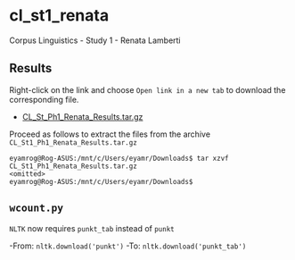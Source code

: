 # cl_st1_renata
Corpus Linguistics - Study 1 - Renata Lamberti

## Results
Right-click on the link and choose `Open link in a new tab` to download the corresponding file.
- [CL_St_Ph1_Renata_Results.tar.gz](https://pucsp-my.sharepoint.com/:u:/g/personal/ra00341729_pucsp_edu_br/EZbgo0qqT5ROqv1wd4lAmC4BYGL7HpNGhg-jG2q_x0apLg?e=qrsqv1)

Proceed as follows to extract the files from the archive `CL_St1_Ph1_Renata_Results.tar.gz`

```
eyamrog@Rog-ASUS:/mnt/c/Users/eyamr/Downloads$ tar xzvf CL_St1_Ph1_Renata_Results.tar.gz
<omitted>
eyamrog@Rog-ASUS:/mnt/c/Users/eyamr/Downloads$ 
```

## `wcount.py`

`NLTK` now requires `punkt_tab` instead of `punkt`

-From: `nltk.download('punkt')`
-To: `nltk.download('punkt_tab')`
